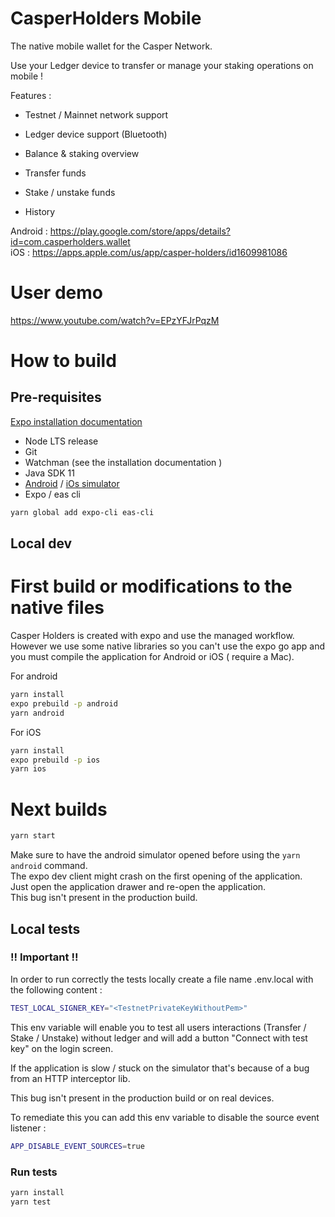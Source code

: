 # CasperHolders Mobile

The native mobile wallet for the Casper Network.

Use your Ledger device to transfer or manage your staking operations on mobile !

Features :

- Testnet / Mainnet network support

- Ledger device support (Bluetooth)

- Balance & staking overview

- Transfer funds

- Stake / unstake funds

- History

Android : https://play.google.com/store/apps/details?id=com.casperholders.wallet  
iOS : https://apps.apple.com/us/app/casper-holders/id1609981086

# User demo

https://www.youtube.com/watch?v=EPzYFJrPqzM

# How to build

## Pre-requisites

[Expo installation documentation](https://docs.expo.dev/get-started/installation/)

- Node LTS release
- Git
- Watchman (see the installation documentation )
- Java SDK 11
- [Android](https://docs.expo.dev/workflow/android-studio-emulator/)
  / [iOs simulator](https://docs.expo.dev/workflow/ios-simulator/)
- Expo / eas cli

```bash
yarn global add expo-cli eas-cli
```

## Local dev

# First build or modifications to the native files

Casper Holders is created with expo and use the managed workflow. However we use some native
libraries so you can't use the expo go app and you must compile the application for Android or iOS (
require a Mac).

For android

```bash
yarn install
expo prebuild -p android
yarn android
```

For iOS

```bash
yarn install
expo prebuild -p ios
yarn ios
```

# Next builds

```bash
yarn start
```

Make sure to have the android simulator opened before using the `yarn android` command.  
The expo dev client might crash on the first opening of the application.  
Just open the application drawer and re-open the application.  
This bug isn't present in the production build.

## Local tests

### !! Important !!

In order to run correctly the tests locally create a file name .env.local with the following
content :

```bash
TEST_LOCAL_SIGNER_KEY="<TestnetPrivateKeyWithoutPem>"
```

This env variable will enable you to test all users interactions (Transfer / Stake / Unstake)
without ledger and will add a button "Connect with test key" on the login screen.

If the application is slow / stuck on the simulator that's because of a bug from an HTTP interceptor
lib.

This bug isn't present in the production build or on real devices.

To remediate this you can add this env variable to disable the source event listener :

```bash
APP_DISABLE_EVENT_SOURCES=true
```

### Run tests

```bash
yarn install
yarn test
```


